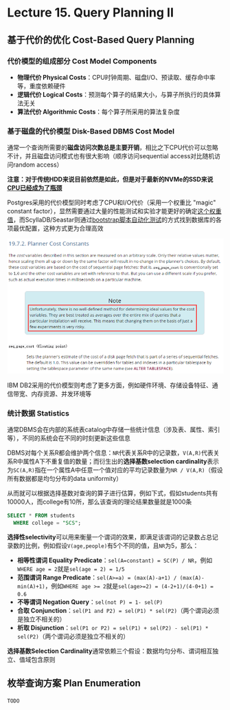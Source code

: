 # Lecture 15. Query Planning II

## 基于代价的优化 Cost-Based Query Planning

### 代价模型的组成部分 Cost Model Components

- **物理代价 Physical Costs**：CPU时钟周期、磁盘I/O、预读取、缓存命中率等，重度依赖硬件
- **逻辑代价 Logical Costs**：预测每个算子的结果大小，与算子所执行的具体算法无关
- **算法代价 Algorithmic Costs**：每个算子所采用的算法复杂度

### 基于磁盘的代价模型 Disk-Based DBMS Cost Model

通常一个查询所需要的**磁盘访问次数总是主要开销**，相比之下CPU代价可以忽略不计，并且磁盘访问模式也有很大影响（顺序访问sequential access对比随机访问random access）

**注意：对于传统HDD来说目前依然是如此，但是对于最新的NVMe的SSD来说[CPU已经成为了瓶颈](https://github.com/JasonYuchen/notes/blob/master/linux/io_uring.md#modern-storage-is-plenty-fast-it-is-the-apis-that-are-bad)**

Postgres采用的代价模型同时考虑了CPU和I/O代价（采用一个权重比 "magic" constant factor），显然需要通过大量的性能测试和实验才能更好的确定[这个权重值](https://www.postgresql.org/docs/current/runtime-config-query.html#RUNTIME-CONFIG-QUERY-CONSTANTS)，而ScyllaDB/Seastar则通过[bootstrap脚本自动化测试](https://github.com/scylladb/seastar/tree/master/apps/iotune)的方式找到数据库的各项最优配置，这种方式更为合理高效

![14.4](images/14.4.png)

IBM DB2采用的代价模型则考虑了更多方面，例如硬件环境、存储设备特征、通信带宽、内存资源、并发环境等

### 统计数据 Statistics

通常DBMS会在内部的系统表catalog中存储一些统计信息（涉及表、属性、索引等），不同的系统会在不同的时刻更新这些信息

DBMS对每个关系R都会维护两个信息：`NR`代表关系R中的记录数，`V(A,R)`代表关系R中属性A下不重复值的数量；而衍生出的**选择基数selection cardinality**表示为`SC(A,R)`指在一个属性A中任意一个值对应的平均记录数量为`NR / V(A,R)`（假设所有数据都是均匀分布的data uniformity）

从而就可以根据选择基数对查询的算子进行估算，例如下式，假如students共有10000人，而college有10所，那么该查询的理论结果数量就是1000条

```SQL
SELECT * FROM students
  WHERE college = "SCS";
```

**选择性selectivity**可以用来衡量一个谓词的效果，即满足该谓词的记录数占总记录数的比例，例如假设`V(age,people)`有5个不同的值，且`NR`为5，那么：

- **相等性谓词 Equality Predicate**：`sel(A=constant) = SC(P) / NR`，例如`WHERE age = 2`就是`sel(age = 2) = 1/5`
- **范围谓词 Range Predicate**：`sel(A>=a) = (max(A)-a+1) / (max(A)-min(A)+1)`，例如`WHERE age >= 2`就是`sel(age>=2) = (4-2+1)/(4-0+1) = 0.6`
- **不等谓词 Negation Query**：`sel(not P) = 1- sel(P)`
- **合取 Conjunction**：`sel(P1 and P2) = sel(P1) * sel(P2)`（两个谓词必须是独立不相关的）
- **析取 Disjunction**：`sel(P1 or P2) = sel(P1) + sel(P2) - sel(P1) * sel(P2)`（两个谓词必须是独立不相关的）

**选择基数Selection Cardinality**通常依赖三个假设：数据均匀分布、谓词相互独立、值域包含原则

## 枚举查询方案 Plan Enumeration

`TODO`
